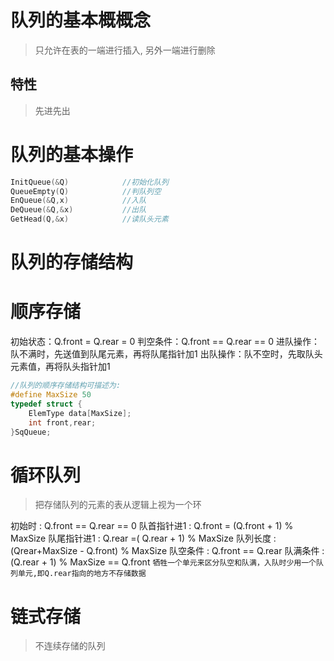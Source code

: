 
# 队列的基本概概念
>只允许在表的一端进行插入, 另外一端进行删除

## 特性
>先进先出

# 队列的基本操作

```C
InitQueue(&Q)            //初始化队列
QueueEmpty(Q)            //判队列空
EnQueue(&Q,x)            //入队
DeQueue(&Q,&x)           //出队
GetHead(Q,&x)            //读队头元素
```


# 队列的存储结构
# 顺序存储

初始状态：Q.front = Q.rear = 0
判空条件：Q.front == Q.rear == 0
进队操作：队不满时，先送值到队尾元素，再将队尾指针加1
出队操作：队不空时，先取队头元素值，再将队头指针加1

```C
//队列的顺序存储结构可描述为:
#define MaxSize 50
typedef struct {
	ElemType data[MaxSize];
	int front,rear;
}SqQueue;
```

# 循环队列

> 把存储队列的元素的表从逻辑上视为一个环

初始时 : Q.front == Q.rear == 0
队首指针进1 : Q.front = (Q.front + 1) % MaxSize
队尾指针进1 : Q.rear =( Q.rear + 1) % MaxSize
队列长度 : (Qrear+MaxSize - Q.front) % MaxSize
队空条件 : Q.front == Q.rear
队满条件 : (Q.rear + 1) % MaxSize == Q.front 
`牺牲一个单元来区分队空和队满，入队时少用一个队列单元,即Q.rear指向的地方不存储数据`

# 链式存储
>不连续存储的队列

